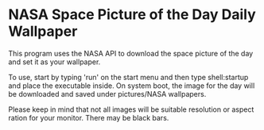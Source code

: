 # NASA Space Picture of the Day Daily Wallpaper
This program uses the NASA API to download the space picture of the day and set it as your wallpaper. 

To use, start by typing 'run' on the start menu and then type shell:startup and place the executable inside. On system boot, the image for the day will be downloaded and saved under pictures/NASA wallpapers.

Please keep in mind that not all images will be suitable resolution or aspect ration for your monitor. There may be black bars. 
